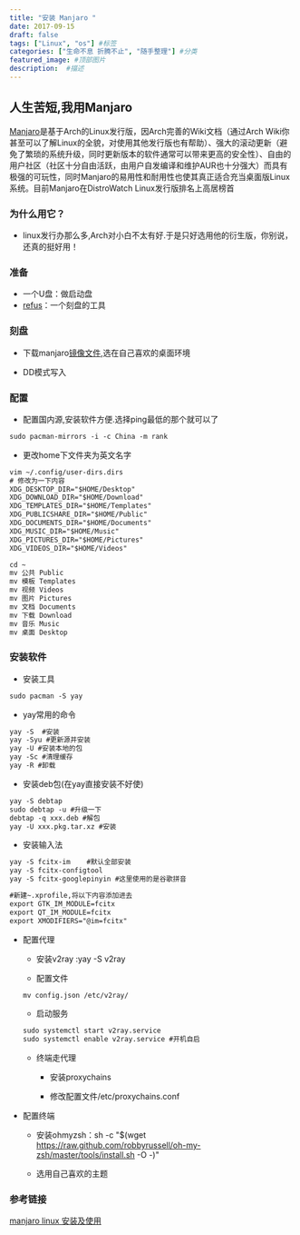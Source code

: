 ```yaml
---
title: "安装 Manjaro "
date: 2017-09-15
draft: false
tags: ["Linux", "os"] #标签
categories: ["生命不息 折腾不止", "随手整理"] #分类
featured_image: #顶部图片
description:  #描述
---
```


## 人生苦短,我用Manjaro

[Manjaro](https://manjaro.org/)是基于Arch的Linux发行版，因Arch完善的Wiki文档（通过Arch Wiki你甚至可以了解Linux的全貌，对使用其他发行版也有帮助）、强大的滚动更新（避免了繁琐的系统升级，同时更新版本的软件通常可以带来更高的安全性）、自由的用户社区（社区十分自由活跃，由用户自发编译和维护AUR也十分强大）而具有极强的可玩性，同时Manjaro的易用性和耐用性也使其真正适合充当桌面版Linux系统。目前Manjaro在DistroWatch Linux发行版排名上高居榜首

### 为什么用它？

- linux发行办那么多,Arch对小白不太有好.于是只好选用他的衍生版，你别说，还真的挺好用！

### 准备

- 一个U盘：做启动盘
- [refus](https://rufus.en.softonic.com/)：一个刻盘的工具

### 刻盘

- 下载manjaro[镜像文件](https://manjaro.org/download/),选在自己喜欢的桌面环境

- DD模式写入

### 配置

- 配置国内源,安装软件方便.选择ping最低的那个就可以了

```txt
sudo pacman-mirrors -i -c China -m rank
```

- 更改home下文件夹为英文名字

```txt
vim ~/.config/user-dirs.dirs
# 修改为一下内容
XDG_DESKTOP_DIR="$HOME/Desktop"
XDG_DOWNLOAD_DIR="$HOME/Download"
XDG_TEMPLATES_DIR="$HOME/Templates"
XDG_PUBLICSHARE_DIR="$HOME/Public"
XDG_DOCUMENTS_DIR="$HOME/Documents"
XDG_MUSIC_DIR="$HOME/Music"
XDG_PICTURES_DIR="$HOME/Pictures"
XDG_VIDEOS_DIR="$HOME/Videos"

cd ~
mv 公共 Public
mv 模板 Templates
mv 视频 Videos
mv 图片 Pictures
mv 文档 Documents
mv 下载 Download
mv 音乐 Music
mv 桌面 Desktop
```

### 安装软件

- 安装工具

```txt
sudo pacman -S yay
```

- yay常用的命令

```txt
yay -S  #安装
yay -Syu #更新源并安装
yay -U #安装本地的包
yay -Sc #清理缓存
yay -R #卸载
```

- 安装deb包(在yay直接安装不好使)

```txt
yay -S debtap
sudo debtap -u #升级一下
debtap -q xxx.deb #解包
yay -U xxx.pkg.tar.xz #安装
```

- 安装输入法

```txt
yay -S fcitx-im    #默认全部安装
yay -S fcitx-configtool
yay -S fcitx-googlepinyin #这里使用的是谷歌拼音

#新建~.xprofile,将以下内容添加进去
export GTK_IM_MODULE=fcitx
export QT_IM_MODULE=fcitx
export XMODIFIERS="@im=fcitx"
```

- 配置代理

    - 安装v2ray :yay -S v2ray

    - 配置文件 

    ```txt
    mv config.json /etc/v2ray/
    ```
    - 启动服务

    ```txt
    sudo systemctl start v2ray.service 
    sudo systemctl enable v2ray.service #开机自启
    ```

    - 终端走代理

        - 安装proxychains

        - 修改配置文件/etc/proxychains.conf

- 配置终端

    - 安装ohmyzsh：sh -c "$(wget https://raw.github.com/robbyrussell/oh-my-zsh/master/tools/install.sh -O -)"

    - 选用自己喜欢的主题

### 参考链接

[manjaro linux 安装及使用](https://www.jianshu.com/p/fd2e049e56b3)




